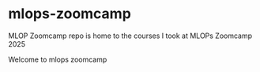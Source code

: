 # mlops-zoomcamp
MLOP Zoomcamp repo is home to the courses I took at MLOPs Zoomcamp 2025

Welcome to mlops zoomcamp
